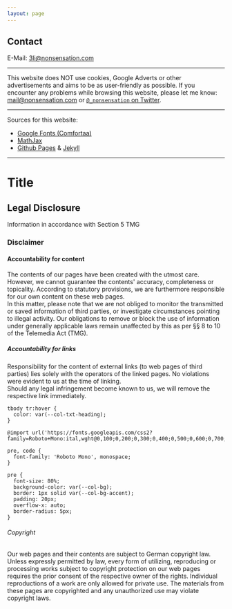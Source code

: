 ```yaml
---
layout: page
---
```



## Contact

E-Mail: 3li@nonsensation.com





---

This website does NOT use cookies, Google Adverts or other advertisements and aims to be as user-friendly as possible.
If you encounter any problems while browsing this website, please let me know: [mail@nonsensation.com](mailto://mail@nonsensation.com) or [`@_nonsensation` on Twitter](https://twitter.com/_nonsensation).

---

Sources for this website:

- [Google Fonts (Comfortaa)](https://fonts.google.com/specimen/Comfortaa)
- [MathJax](https://www.mathjax.org/)
- [Github Pages](https://pages.github.com/) & [Jekyll](https://jekyllrb.com/)

---
# Title

## Legal Disclosure

Information in accordance with Section 5 TMG

### Disclaimer
#### Accountability for content
The contents of our pages have been created with the utmost care.
However, we cannot guarantee the contents' accuracy, completeness or topicality.
According to statutory provisions, we are furthermore responsible for our own content on these web pages.  
In this matter, please note that we are not obliged to monitor the transmitted or saved information of third parties,
or investigate circumstances pointing to illegal activity.
Our obligations to remove or block the use of information under generally applicable laws remain unaffected by this
as per §§ 8 to 10 of the Telemedia Act (TMG).

##### Accountability for links
Responsibility for the content of external links (to web pages of third parties) lies solely with the operators of the linked pages.
No violations were evident to us at the time of linking.  
Should any legal infringement become known to us, we will remove the respective link immediately.

```
tbody tr:hover {
  color: var(--col-txt-heading);
}

@import url('https://fonts.googleapis.com/css2?family=Roboto+Mono:ital,wght@0,100;0,200;0,300;0,400;0,500;0,600;0,700;1,100;1,200;1,300;1,400;1,500;1,600;1,700&display=swap');

pre, code {
  font-family: 'Roboto Mono', monospace;
}

pre {
  font-size: 80%;
  background-color: var(--col-bg);
  border: 1px solid var(--col-bg-accent);
  padding: 20px;
  overflow-x: auto;
  border-radius: 5px;
}
```


###### Copyright
Our web pages and their contents are subject to German copyright law.
Unless expressly permitted by law, every form of utilizing, reproducing or processing works
subject to copyright protection on our web pages requires the prior consent of the respective owner of the rights.
Individual reproductions of a work are only allowed for private use.
The materials from these pages are copyrighted and any unauthorized use may violate copyright laws.
